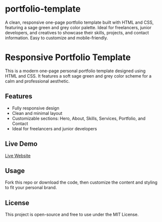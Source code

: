 # portfolio-template
A clean, responsive one-page portfolio template built with HTML and CSS, featuring a sage green and grey color palette. Ideal for freelancers, junior developers, and creatives to showcase their skills, projects, and contact information. Easy to customize and mobile-friendly.

# Responsive Portfolio Template

This is a modern one-page personal portfolio template designed using HTML and CSS. It features a soft sage green and grey color scheme for a calm and professional aesthetic.

## Features
- Fully responsive design
- Clean and minimal layout
- Customizable sections: Hero, About, Skills, Services, Portfolio, and Contact
- Ideal for freelancers and junior developers

## Live Demo
[Live Website](https://yourusername.github.io/portfolio-template)

## Usage
Fork this repo or download the code, then customize the content and styling to fit your personal brand.

## License
This project is open-source and free to use under the MIT License.

